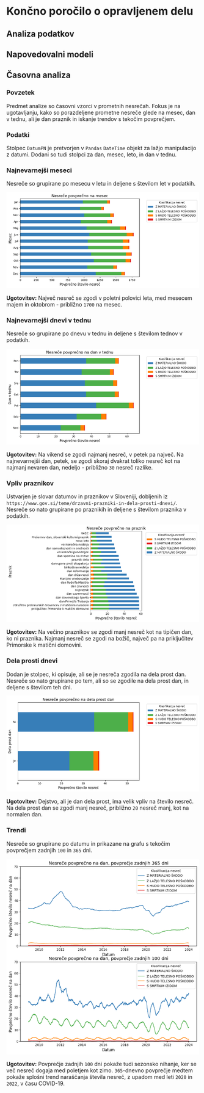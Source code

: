 # Končno poročilo o opravljenem delu
## Analiza podatkov

## Napovedovalni modeli



## Časovna analiza

### Povzetek

Predmet analize so časovni vzorci v prometnih nesrečah. Fokus je na ugotavljanju, kako so porazdeljene prometne nesreče glede na mesec, dan v tednu, ali je dan praznik in iskanje trendov s tekočim povprečjem.

### Podatki

Stolpec `DatumPN` je pretvorjen v `Pandas` `DateTime` objekt za lažjo manipulacijo z datumi. Dodani so tudi stolpci za dan, mesec, leto, in dan v tednu.

### Najnevarnejši meseci

Nesreče so grupirane po mesecu v letu in deljene s številom let v podatkih.

![meseci](slike/nesrece_mesecno.png "Nesreče povprečno na mesec")

**Ugotovitev:** Največ nesreč se zgodi v poletni polovici leta, med mesecem majem in oktobrom - približno `1700` na mesec. 

### Najnevarnejši dnevi v tednu

Nesreče so grupirane po dnevu v tednu in deljene s številom tednov v podatkih.

![dnevi_v_tednu](slike/nesrece_dnevno.png "Nesreče povprečno na dan v tednu")

**Ugotovitev:** Na vikend se zgodi najmanj nesreč, v petek pa največ. Na najnevarnejši dan, petek, se zgodi skoraj dvakrat toliko nesreč kot na najmanj nevaren dan, nedeljo - približno `30` nesreč razlike.

### Vpliv praznikov

Ustvarjen je slovar datumov in praznikov v Sloveniji, dobljenih iz `https://www.gov.si/teme/drzavni-prazniki-in-dela-prosti-dnevi/`. Nesreče so nato grupirane po praznikih in deljene s številom praznika v podatkih.

![prazniki](slike/nesrece_prazniki.png "Nesreče povprečno na praznik")

**Ugotovitev:** Na večino praznikov se zgodi manj nesreč kot na tipičen dan, ko ni praznika. Najmanj nesreč se zgodi na božič, največ pa na priključitev Primorske k matični domovini.

### Dela prosti dnevi

Dodan je stolpec, ki opisuje, ali se je nesreča zgodila na dela prost dan. Nesreče so nato grupirane po tem, ali so se zgodile na dela prost dan, in deljene s številom teh dni.

![dela_prosti_dnevi](slike/nesrece_dela_prost_dan.png)

**Ugotovitev:** Dejstvo, ali je dan dela prost, ima velik vpliv na število nesreč. Na dela prost dan se zgodi manj nesreč, približno `20` nesreč manj, kot na normalen dan.

### Trendi

Nesreče so grupirane po datumu in prikazane na grafu s tekočim povprečjem zadnjih `100` in `365` dni.

![rolling_average](slike/nesrece_rolling_average.png)

**Ugotovitev:** Povprečje zadnjih `100` dni pokaže tudi sezonsko nihanje, ker se več nesreč dogaja med poletjem kot zimo. `365`-dnevno povprečje medtem pokaže splošni trend naraščanja števila nesreč, z upadom med leti `2020` in `2022`, v času COVID-19.
